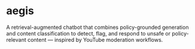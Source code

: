 # aegis

A retrieval-augmented chatbot that combines policy-grounded generation and content classification to detect, flag, and respond to unsafe or policy-relevant content — inspired by YouTube moderation workflows.
